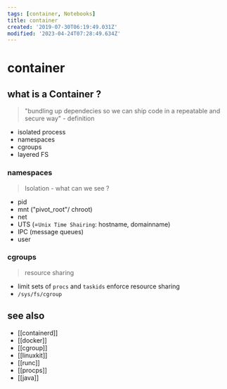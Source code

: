 ```yaml
---
tags: [container, Notebooks]
title: container
created: '2019-07-30T06:19:49.031Z'
modified: '2023-04-24T07:28:49.634Z'
---
```


# container

## what is a Container ?

> "bundling up dependecies so we can ship code in a repeatable and secure way" - definition

- isolated process
- namespaces
- cgroups
- layered FS

### namespaces

> Isolation - what can we see ?

- pid
- mnt ("pivot_root"/ chroot)
- net
- UTS (=`Unix Time Shairing`: hostname, domainname)
- IPC (message queues)
- user


### cgroups

> resource sharing

- limit sets of `procs` and `taskids` enforce resource sharing
- `/sys/fs/cgroup`

## see also

- [[containerd]]
- [[docker]]
- [[cgroup]]
- [[linuxkit]]
- [[runc]]
- [[procps]]
- [[java]]
